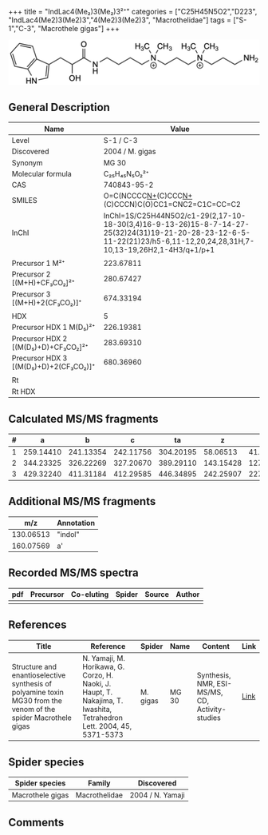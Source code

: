 +++
title = "IndLac4(Me₂)3(Me₂)3²⁺"
categories = ["C25H45N5O2","D223",
"IndLac4(Me2)3(Me2)3","4(Me2)3(Me2)3",
"Macrothelidae"]
tags = ["S-1","C-3",
"Macrothele gigas"]
+++

![](/img/IndLac4(Me2)3(Me2)3.png)

## General Description

| Name                            | Value           |
|---------------------------------|-----------------|
| Level                           | S-1 / C-3             |
| Discovered                      | 2004 / M. gigas |
| Synonym                         | MG 30           |
| Molecular formula               | C₂₅H₄₅N₅O₂²⁺    |
| CAS                             | 740843-95-2     |
| SMILES | O=C(NCCCC[N+](C)(C)CCC[N+](C)(C)CCCN)C(O)CC1=CNC2=C1C=CC=C2  |
| InChI  | InChI=1S/C25H44N5O2/c1-29(2,17-10-18-30(3,4)16-9-13-26)15-8-7-14-27-25(32)24(31)19-21-20-28-23-12-6-5-11-22(21)23/h5-6,11-12,20,24,28,31H,7-10,13-19,26H2,1-4H3/q+1/p+1  |
|                                 |                 |
| Precursor 1  M²⁺                | 223.67811       |
| Precursor 2 [(M+H)+CF₃CO₂]²⁺         | 280.67427       |
| Precursor 3 [(M+H)+2(CF₃CO₂)]⁺         | 674.33194       |
|                                 |                 |
| HDX                             | 5               |
| Precursor HDX 1  M(D₅)²⁺         | 226.19381       |
| Precursor HDX 2 [(M(D₅)+D)+CF₃CO₂]²⁺  | 283.69310       |
| Precursor HDX 3 [(M(D₅)+D)+2(CF₃CO₂)]⁺ | 680.36960       |
|                                 |                 |
| Rt                              |                 |
| Rt HDX                          |                 |

## Calculated MS/MS fragments

| # | a         | b         | c         | ta        | z         | y         | tz        |
|---|-----------|-----------|-----------|-----------|-----------|-----------|-----------|
| 1 | 259.14410 | 241.13354 | 242.11756 | 304.20195 | 58.06513 | 41.03858 | 103.12297 |
| 2 | 344.23325 | 326.22269 | 327.20670 | 389.29110 | 143.15428 | 127.13555 | 188.21212 |
| 3 | 429.32240 | 411.31184 | 412.29585 | 446.34895 | 242.25907 | 227.24818 | 259.28562 |

## Additional MS/MS fragments

| m/z       | Annotation |
|-----------|------------|
| 130.06513  | "indol"    |
| 160.07569  | a'         |

## Recorded MS/MS spectra

| pdf | Precursor | Co-eluting | Spider | Source | Author |
|-----|-----------|------------|--------|--------|--------|
|     |           |            |        |        |        |

## References

| Title                                                                                                          | Reference                                                                                                             | Spider   | Name  | Content                                         | Link                                                                        |
|----------------------------------------------------------------------------------------------------------------|-----------------------------------------------------------------------------------------------------------------------|----------|-------|-------------------------------------------------|-----------------------------------------------------------------------------|
| Structure and enantioselective synthesis of polyamine toxin MG30 from the venom of the spider Macrothele gigas | N. Yamaji, M. Horikawa, G. Corzo, H. Naoki, J. Haupt, T. Nakajima, T. Iwashita, Tetrahedron Lett. 2004, 45, 5371-5373 | M. gigas | MG 30 | Synthesis, NMR, ESI-MS/MS, CD, Activity-studies | [Link](https://www.sciencedirect.com/science/article/pii/S0040403904011281) |

## Spider species

| Spider species   | Family        | Discovered       |
|------------------|---------------|------------------|
| Macrothele gigas | Macrothelidae | 2004 / N. Yamaji |

## Comments